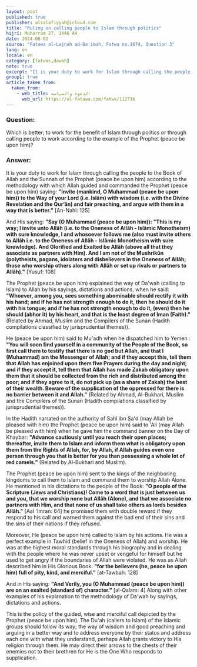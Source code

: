 ```yaml
---
layout: post
published: true
publisher: alsalafiyyah@icloud.com
title: "Ruling on calling people to Islam through politics"
hijri: Muharram 27, 1446 AH
date: 2024-08-02
source: "Fatawa al-Lajnah ad-Da'imah, Fatwa no.1674, Question 3"
lang: en
locale: en
category: [fatwas,dawah]
note: true
excerpt: "It is your duty to work for Islam through calling the people to the Book of Allah and the Sunnah of the Prophet according to the methodology with which Allah guided and commanded the Prophet."
group1: true
article_taken_from: 
  taken_from:
    - web_title: الدعوة والسياسة
      web_url: https://al-fatawa.com/fatwa/112716
--- 
```


### Question: 
Which is better; to work for the benefit of Islam through politics or through calling people to work according to the example of the Prophet (peace be upon him)?

### Answer: 
It is your duty to work for Islam through calling the people to the Book of Allah and the Sunnah of the Prophet (peace be upon him) according to the methodology with which Allah guided and commanded the Prophet (peace be upon him) saying: **"Invite (mankind, O Muhammad (peace be upon him)) to the Way of your Lord (i.e. Islâm) with wisdom (i.e. with the Divine Revelation and the Qur’ân) and fair preaching, and argue with them in a way that is better."** [An-Nahl: 125]

And His saying: **"Say (O Muhammad (peace be upon him)): "This is my way; I invite unto Allâh (i.e. to the Oneness of Allâh - Islâmic Monotheism) with sure knowledge, I and whosoever follows me (also must invite others to Allâh i.e. to the Oneness of Allâh - Islâmic Monotheism with sure knowledge). And Glorified and Exalted be Allâh (above all that they associate as partners with Him). And I am not of the Mushrikûn (polytheists, pagans, idolaters and disbelievers in the Oneness of Allâh; those who worship others along with Allâh or set up rivals or partners to Allâh)."** [Yusuf: 108]

The Prophet (peace be upon him) explained the way of Da'wah (calling to Islam) to Allah by his sayings, dictations and actions, when he said: **"Whoever, among you, sees something abominable should rectify it with his hand; and if he has not strength enough to do it, then he should do it with his tongue; and if he has not strength enough to do it, (even) then he should (abhor it) by his heart, and that is the least degree of Iman (Faith)."** (Related by Ahmad, Muslim and the Compilers of the Sunan (Hadith compilations classified by jurisprudential themes)). 

He (peace be upon him) said to Mu'adh when he dispatched him to Yemen : **"You will soon find yourself in a community of the People of the Book, so first call them to testify that there is no god but Allah, and that I (Muhammad) am the Messenger of Allah; and if they accept this, tell them that Allah has enjoined upon them five Prayers during the day and night; and if they accept it, tell them that Allah has made Zakah obligatory upon them that it should be collected from the rich and distributed among the poor; and if they agree to it, do not pick up (as a share of Zakah) the best of their wealth. Beware of the supplication of the oppressed for there is no barrier between it and Allah."** (Related by Ahmad, Al-Bukhari, Muslim and the Compilers of the Sunan (Hadith compilations classified by jurisprudential themes)).

In the Hadith narrated on the authority of Sahl ibn Sa'd (may Allah be pleased with him) the Prophet (peace be upon him) said to 'Ali (may Allah be pleased with him) when he gave him the command banner on the Day of Khaybar: **"Advance cautiously until you reach their open places; thereafter, invite them to Islam and inform them what is obligatory upon them from the Rights of Allah, for, by Allah, if Allah guides even one person through you that is better for you than possessing a whole lot of red camels."** (Related by Al-Bukhari and Muslim). 

The Prophet (peace be upon him) sent to the kings of the neighboring kingdoms to call them to Islam and command them to worship Allah Alone. He mentioned in his dictations to the people of the Book: **"O people of the Scripture (Jews and Christians)! Come to a word that is just between us and you, that we worship none but Allâh (Alone), and that we associate no partners with Him, and that none of us shall take others as lords besides Allâh."** [Aal 'Imran: 64] he promised them with double reward if they respond to his call and warned them against the bad end of their sins and the sins of their nations if they refused. 

Moreover, He (peace be upon him) called to Islam by his actions. He was a perfect example in Tawhid (belief in the Oneness of Allah) and worship. He was at the highest moral standards through his biography and in dealing with the people where he was never upset or vengeful for himself but he used to get angry if the boundaries of Allah were violated. He was as Allah described him in His Glorious Book: **"for the believers (he, peace be upon him) full of pity, kind, and merciful."** [at-Tawbah: 128]

And in His saying: **"And Verily, you (O Muhammad (peace be upon him)) are on an exalted (standard of) character."** [al-Qalam: 4] Along with other examples of his explanation to the methodology of Da'wah by sayings, dictations and actions. 

This is the policy of the guided, wise and merciful call depicted by the Prophet (peace be upon him). The Du'ah (callers to Islam) of the Islamic groups should follow its way; the way of wisdom and good preaching and arguing in a better way and to address everyone by their status and address each one with what they understand, perhaps Allah grants victory to His religion through them. He may direct their arrows to the chests of their enemies not to their brethren for He is the One Who responds to supplication.
